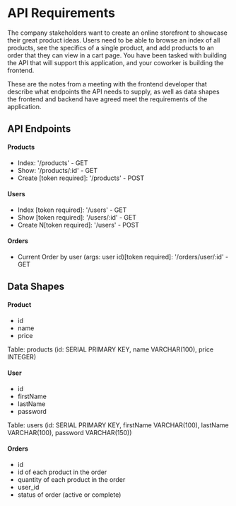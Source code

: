 # API Requirements
The company stakeholders want to create an online storefront to showcase their great product ideas. Users need to be able to browse an index of all products, see the specifics of a single product, and add products to an order that they can view in a cart page. You have been tasked with building the API that will support this application, and your coworker is building the frontend.

These are the notes from a meeting with the frontend developer that describe what endpoints the API needs to supply, as well as data shapes the frontend and backend have agreed meet the requirements of the application. 

## API Endpoints
#### Products
- Index:  '/products' - GET
- Show:    '/products/:id' - GET
- Create [token required]:  '/products' - POST


#### Users
- Index [token required]:   '/users' - GET
- Show [token required]:    '/users/:id' - GET
- Create N[token required]: '/users' - POST

#### Orders
- Current Order by user (args: user id)[token required]:    '/orders/user/:id' - GET


## Data Shapes
#### Product
-  id
- name
- price

Table: products (id: SERIAL PRIMARY KEY, name VARCHAR(100), price INTEGER)

#### User
- id
- firstName
- lastName
- password

Table: users (id: SERIAL PRIMARY KEY, firstName VARCHAR(100), lastName VARCHAR(100), password VARCHAR(150))

#### Orders
- id
- id of each product in the order
- quantity of each product in the order
- user_id
- status of order (active or complete)

